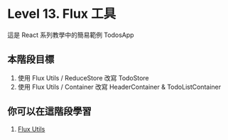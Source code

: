 # Level 13. Flux 工具
這是 React 系列教學中的簡易範例 TodosApp


## 本階段目標
1. 使用 Flux Utils / ReduceStore 改寫 TodoStore
2. 使用 Flux Utils / Container 改寫 HeaderContainer & TodoListContainer


## 你可以在這階段學習
1. [Flux Utils](http://facebook.github.io/flux/docs/flux-utils.html)
